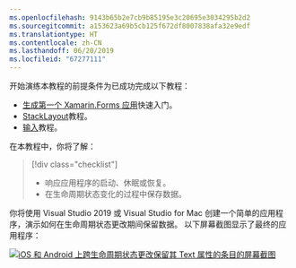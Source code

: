 ```yaml
---
ms.openlocfilehash: 9143b65b2e7cb9b85195e3c20695e3034295b2d2
ms.sourcegitcommit: a153623a69b5cb125f672df8007838afa32e9edf
ms.translationtype: HT
ms.contentlocale: zh-CN
ms.lasthandoff: 06/20/2019
ms.locfileid: "67277111"
---
```

开始演练本教程的前提条件为已成功完成以下教程：

- [生成第一个 Xamarin.Forms 应用](~/get-started/first-app/index.md)快速入门。
- [StackLayout](~/get-started/tutorials/stacklayout/index.yml)教程。
- [输入](~/get-started/tutorials/entry/index.yml)教程。

在本教程中，你将了解：

> [!div class="checklist"]
> - 响应应用程序的启动、休眠或恢复。
> - 在生命周期状态变化的过程中保存数据。

你将使用 Visual Studio 2019 或 Visual Studio for Mac 创建一个简单的应用程序，演示如何在生命周期状态更改期间保留数据。 以下屏幕截图显示了最终的应用程序：

[![iOS 和 Android 上跨生命周期状态更改保留其 Text 属性的条目的屏幕截图](../images/persist-data.png "跨生命周期状态更改保留其 Text 属性的条目")](../images/persist-data-large.png#lightbox "Entry whose Text property persists across lifecycle state changes")
